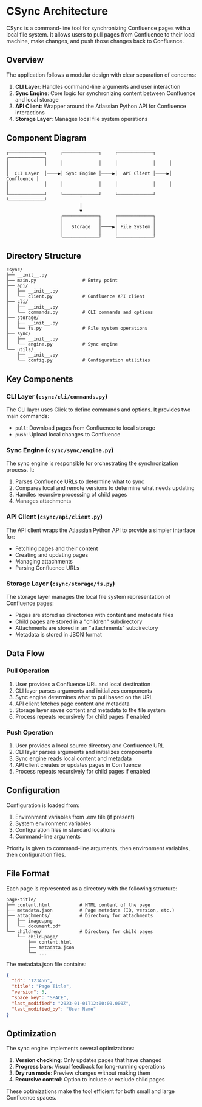# CSync Architecture

CSync is a command-line tool for synchronizing Confluence pages with a local file system. It allows users to pull pages from Confluence to their local machine, make changes, and push those changes back to Confluence.

## Overview

The application follows a modular design with clear separation of concerns:

1. **CLI Layer**: Handles command-line arguments and user interaction
2. **Sync Engine**: Core logic for synchronizing content between Confluence and local storage
3. **API Client**: Wrapper around the Atlassian Python API for Confluence interactions
4. **Storage Layer**: Manages local file system operations

## Component Diagram

```
┌─────────────┐     ┌─────────────┐     ┌─────────────┐     ┌─────────────┐
│             │     │             │     │             │     │             │
│  CLI Layer  │────▶│ Sync Engine │────▶│  API Client │────▶│  Confluence │
│             │     │             │     │             │     │             │
└─────────────┘     └──────┬──────┘     └─────────────┘     └─────────────┘
                           │
                           ▼
                    ┌─────────────┐     ┌─────────────┐
                    │             │     │             │
                    │   Storage   │────▶│ File System │
                    │             │     │             │
                    └─────────────┘     └─────────────┘
```

## Directory Structure

```
csync/
├── __init__.py
├── main.py                 # Entry point
├── api/
│   ├── __init__.py
│   └── client.py           # Confluence API client
├── cli/
│   ├── __init__.py
│   └── commands.py         # CLI commands and options
├── storage/
│   ├── __init__.py
│   └── fs.py               # File system operations
├── sync/
│   ├── __init__.py
│   └── engine.py           # Sync engine
└── utils/
    ├── __init__.py
    └── config.py           # Configuration utilities
```

## Key Components

### CLI Layer (`csync/cli/commands.py`)

The CLI layer uses Click to define commands and options. It provides two main commands:

- `pull`: Download pages from Confluence to local storage
- `push`: Upload local changes to Confluence

### Sync Engine (`csync/sync/engine.py`)

The sync engine is responsible for orchestrating the synchronization process. It:

1. Parses Confluence URLs to determine what to sync
2. Compares local and remote versions to determine what needs updating
3. Handles recursive processing of child pages
4. Manages attachments

### API Client (`csync/api/client.py`)

The API client wraps the Atlassian Python API to provide a simpler interface for:

- Fetching pages and their content
- Creating and updating pages
- Managing attachments
- Parsing Confluence URLs

### Storage Layer (`csync/storage/fs.py`)

The storage layer manages the local file system representation of Confluence pages:

- Pages are stored as directories with content and metadata files
- Child pages are stored in a "children" subdirectory
- Attachments are stored in an "attachments" subdirectory
- Metadata is stored in JSON format

## Data Flow

### Pull Operation

1. User provides a Confluence URL and local destination
2. CLI layer parses arguments and initializes components
3. Sync engine determines what to pull based on the URL
4. API client fetches page content and metadata
5. Storage layer saves content and metadata to the file system
6. Process repeats recursively for child pages if enabled

### Push Operation

1. User provides a local source directory and Confluence URL
2. CLI layer parses arguments and initializes components
3. Sync engine reads local content and metadata
4. API client creates or updates pages in Confluence
5. Process repeats recursively for child pages if enabled

## Configuration

Configuration is loaded from:

1. Environment variables from .env file (if present)
2. System environment variables
3. Configuration files in standard locations
4. Command-line arguments

Priority is given to command-line arguments, then environment variables, then configuration files.

## File Format

Each page is represented as a directory with the following structure:

```
page-title/
├── content.html           # HTML content of the page
├── metadata.json          # Page metadata (ID, version, etc.)
├── attachments/           # Directory for attachments
│   ├── image.png
│   └── document.pdf
└── children/              # Directory for child pages
    └── child-page/
        ├── content.html
        ├── metadata.json
        └── ...
```

The metadata.json file contains:

```json
{
  "id": "123456",
  "title": "Page Title",
  "version": 5,
  "space_key": "SPACE",
  "last_modified": "2023-01-01T12:00:00.000Z",
  "last_modified_by": "User Name"
}
```

## Optimization

The sync engine implements several optimizations:

1. **Version checking**: Only updates pages that have changed
2. **Progress bars**: Visual feedback for long-running operations
3. **Dry run mode**: Preview changes without making them
4. **Recursive control**: Option to include or exclude child pages

These optimizations make the tool efficient for both small and large Confluence spaces.
